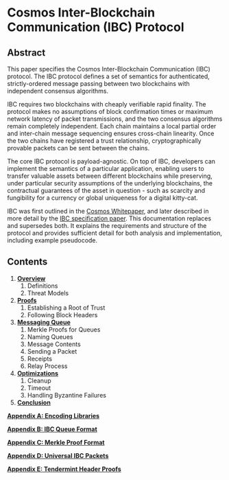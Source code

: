 # Cosmos Inter-Blockchain Communication (IBC) Protocol

## Abstract

This paper specifies the Cosmos Inter-Blockchain Communication (IBC) protocol. The IBC protocol defines a set of semantics for authenticated, strictly-ordered message passing between two blockchains with independent consensus algorithms.  

IBC requires two blockchains with cheaply verifiable rapid finality. The protocol makes no assumptions of block confirmation times or maximum network latency of packet transmissions, and the two consensus algorithms remain completely independent. Each chain maintains a local partial order and inter-chain message sequencing ensures cross-chain linearity. Once the two chains have registered a trust relationship, cryptographically provable packets can be sent between the chains.

The core IBC protocol is payload-agnostic. On top of IBC, developers can implement the semantics of a particular application, enabling users to transfer valuable assets between different blockchains while preserving, under particular security assumptions of the underlying blockchains, the contractual guarantees of the asset in question - such as scarcity and fungibility for a currency or global uniqueness for a digital kitty-cat. 

IBC was first outlined in the [Cosmos Whitepaper](https://github.com/cosmos/cosmos/blob/master/WHITEPAPER.md#inter-blockchain-communication-ibc), and later described in more detail by the [IBC specification paper](https://github.com/cosmos/ibc/raw/master/CosmosIBCSpecification.pdf). This documentation replaces and supersedes both. It explains the requirements and structure of the protocol and provides sufficient detail for both analysis and implementation, including example pseudocode.

## Contents

1.  **[Overview](overview.md)**
    1.  Definitions
    1.  Threat Models
1.  **[Proofs](proofs.md)**
    1.  Establishing a Root of Trust
    1.  Following Block Headers
1.  **[Messaging Queue](queues.md)**
    1.  Merkle Proofs for Queues
    1.  Naming Queues
    1.  Message Contents
    1.  Sending a Packet
    1.  Receipts
    1.  Relay Process
1.  **[Optimizations](optimizations.md)**
    1.  Cleanup
    1.  Timeout
    1.  Handling Byzantine Failures
1.  **[Conclusion](conclusion.md)**

**[Appendix A: Encoding Libraries](appendix.md#appendix-a-encoding-libraries)**

**[Appendix B: IBC Queue Format](appendix.md#appendix-b-ibc-queue-format)**

**[Appendix C: Merkle Proof Format](appendix.md#appendix-c-merkle-proof-formats)**

**[Appendix D: Universal IBC Packets](appendix.md#appendix-d-universal-ibc-packets)**

**[Appendix E: Tendermint Header Proofs](appendix.md#appendix-e-tendermint-header-proofs)**
